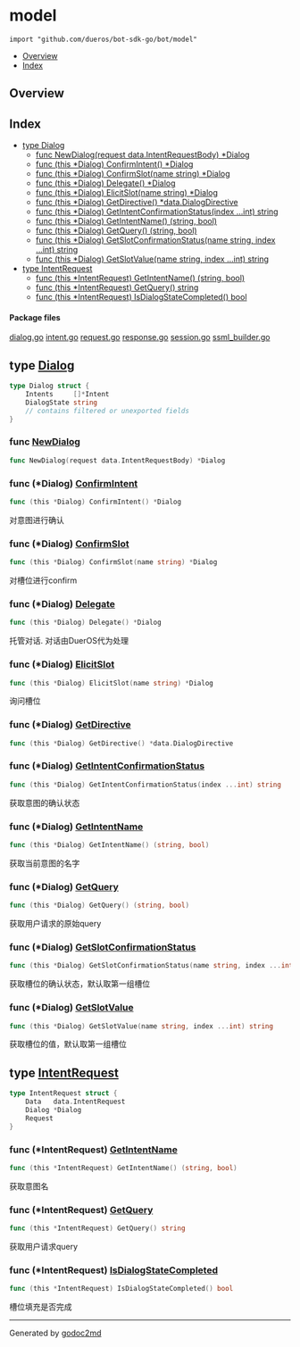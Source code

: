 

# model
`import "github.com/dueros/bot-sdk-go/bot/model"`

* [Overview](#pkg-overview)
* [Index](#pkg-index)

## <a name="pkg-overview">Overview</a>



## <a name="pkg-index">Index</a>
* [type Dialog](#Dialog)
  * [func NewDialog(request data.IntentRequestBody) *Dialog](#NewDialog)
  * [func (this *Dialog) ConfirmIntent() *Dialog](#Dialog.ConfirmIntent)
  * [func (this *Dialog) ConfirmSlot(name string) *Dialog](#Dialog.ConfirmSlot)
  * [func (this *Dialog) Delegate() *Dialog](#Dialog.Delegate)
  * [func (this *Dialog) ElicitSlot(name string) *Dialog](#Dialog.ElicitSlot)
  * [func (this *Dialog) GetDirective() *data.DialogDirective](#Dialog.GetDirective)
  * [func (this *Dialog) GetIntentConfirmationStatus(index ...int) string](#Dialog.GetIntentConfirmationStatus)
  * [func (this *Dialog) GetIntentName() (string, bool)](#Dialog.GetIntentName)
  * [func (this *Dialog) GetQuery() (string, bool)](#Dialog.GetQuery)
  * [func (this *Dialog) GetSlotConfirmationStatus(name string, index ...int) string](#Dialog.GetSlotConfirmationStatus)
  * [func (this *Dialog) GetSlotValue(name string, index ...int) string](#Dialog.GetSlotValue)
* [type IntentRequest](#IntentRequest)
  * [func (this *IntentRequest) GetIntentName() (string, bool)](#IntentRequest.GetIntentName)
  * [func (this *IntentRequest) GetQuery() string](#IntentRequest.GetQuery)
  * [func (this *IntentRequest) IsDialogStateCompleted() bool](#IntentRequest.IsDialogStateCompleted)


#### <a name="pkg-files">Package files</a>
[dialog.go](/src/github.com/dueros/bot-sdk-go/bot/model/dialog.go) [intent.go](/src/github.com/dueros/bot-sdk-go/bot/model/intent.go) [request.go](/src/github.com/dueros/bot-sdk-go/bot/model/request.go) [response.go](/src/github.com/dueros/bot-sdk-go/bot/model/response.go) [session.go](/src/github.com/dueros/bot-sdk-go/bot/model/session.go) [ssml_builder.go](/src/github.com/dueros/bot-sdk-go/bot/model/ssml_builder.go) 






## <a name="Dialog">type</a> [Dialog](/src/target/dialog.go?s=68:204#L7)
``` go
type Dialog struct {
    Intents     []*Intent
    DialogState string
    // contains filtered or unexported fields
}
```






### <a name="NewDialog">func</a> [NewDialog](/src/target/dialog.go?s=206:260#L14)
``` go
func NewDialog(request data.IntentRequestBody) *Dialog
```




### <a name="Dialog.ConfirmIntent">func</a> (\*Dialog) [ConfirmIntent](/src/target/dialog.go?s=2601:2644#L122)
``` go
func (this *Dialog) ConfirmIntent() *Dialog
```
对意图进行确认




### <a name="Dialog.ConfirmSlot">func</a> (\*Dialog) [ConfirmSlot](/src/target/dialog.go?s=2278:2330#L107)
``` go
func (this *Dialog) ConfirmSlot(name string) *Dialog
```
对槽位进行confirm




### <a name="Dialog.Delegate">func</a> (\*Dialog) [Delegate](/src/target/dialog.go?s=2069:2107#L98)
``` go
func (this *Dialog) Delegate() *Dialog
```
托管对话. 对话由DuerOS代为处理




### <a name="Dialog.ElicitSlot">func</a> (\*Dialog) [ElicitSlot](/src/target/dialog.go?s=2810:2861#L131)
``` go
func (this *Dialog) ElicitSlot(name string) *Dialog
```
询问槽位




### <a name="Dialog.GetDirective">func</a> (\*Dialog) [GetDirective](/src/target/dialog.go?s=3107:3163#L145)
``` go
func (this *Dialog) GetDirective() *data.DialogDirective
```



### <a name="Dialog.GetIntentConfirmationStatus">func</a> (\*Dialog) [GetIntentConfirmationStatus](/src/target/dialog.go?s=1829:1897#L87)
``` go
func (this *Dialog) GetIntentConfirmationStatus(index ...int) string
```
获取意图的确认状态




### <a name="Dialog.GetIntentName">func</a> (\*Dialog) [GetIntentName](/src/target/dialog.go?s=992:1042#L53)
``` go
func (this *Dialog) GetIntentName() (string, bool)
```
获取当前意图的名字




### <a name="Dialog.GetQuery">func</a> (\*Dialog) [GetQuery](/src/target/dialog.go?s=812:857#L45)
``` go
func (this *Dialog) GetQuery() (string, bool)
```
获取用户请求的原始query




### <a name="Dialog.GetSlotConfirmationStatus">func</a> (\*Dialog) [GetSlotConfirmationStatus](/src/target/dialog.go?s=1591:1670#L76)
``` go
func (this *Dialog) GetSlotConfirmationStatus(name string, index ...int) string
```
获取槽位的确认状态，默认取第一组槽位




### <a name="Dialog.GetSlotValue">func</a> (\*Dialog) [GetSlotValue](/src/target/dialog.go?s=1194:1260#L62)
``` go
func (this *Dialog) GetSlotValue(name string, index ...int) string
```
获取槽位的值，默认取第一组槽位




## <a name="IntentRequest">type</a> [IntentRequest](/src/target/request.go?s=1255:1336#L37)
``` go
type IntentRequest struct {
    Data   data.IntentRequest
    Dialog *Dialog
    Request
}
```









### <a name="IntentRequest.GetIntentName">func</a> (\*IntentRequest) [GetIntentName](/src/target/request.go?s=2140:2197#L85)
``` go
func (this *IntentRequest) GetIntentName() (string, bool)
```
获取意图名




### <a name="IntentRequest.GetQuery">func</a> (\*IntentRequest) [GetQuery](/src/target/request.go?s=2403:2447#L95)
``` go
func (this *IntentRequest) GetQuery() string
```
获取用户请求query




### <a name="IntentRequest.IsDialogStateCompleted">func</a> (\*IntentRequest) [IsDialogStateCompleted](/src/target/request.go?s=2267:2323#L90)
``` go
func (this *IntentRequest) IsDialogStateCompleted() bool
```
槽位填充是否完成








- - -
Generated by [godoc2md](http://godoc.org/github.com/davecheney/godoc2md)
